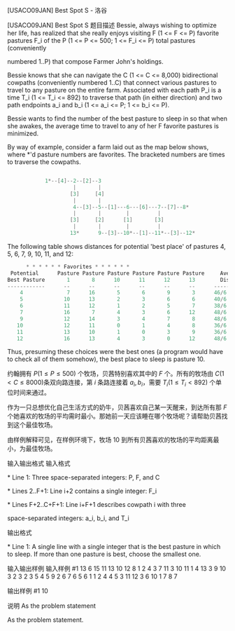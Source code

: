 



[USACO09JAN] Best Spot S - 洛谷














[USACO09JAN] Best Spot S
题目描述
Bessie, always wishing to optimize her life, has realized that she really enjoys visiting F (1 <= F <= P) favorite pastures F\_i of the P (1 <= P <= 500; 1 <= F\_i <= P) total pastures (conveniently

numbered 1..P) that compose Farmer John's holdings.

Bessie knows that she can navigate the C (1 <= C <= 8,000) bidirectional cowpaths (conveniently numbered 1..C) that connect various pastures to travel to any pasture on the entire farm. Associated with each path P\_i is a time T\_i (1 <= T\_i <= 892) to traverse that path (in either direction) and two path endpoints a\_i and b\_i (1 <= a\_i <= P; 1 <= b\_i <= P).

Bessie wants to find the number of the best pasture to sleep in so that when she awakes, the average time to travel to any of her F favorite pastures is minimized.

By way of example, consider a farm laid out as the map below shows, where \*'d pasture numbers are favorites. The bracketed numbers are times to traverse the cowpaths.

```cpp

            1*--[4]--2--[2]--3
                     |       |
                    [3]     [4]
                     |       |
                     4--[3]--5--[1]---6---[6]---7--[7]--8*
                     |       |        |         |
                    [3]     [2]      [1]       [3]
                     |       |        |         |
                    13*      9--[3]--10*--[1]--11*--[3]--12*
```
The following table shows distances for potential 'best place' of pastures 4, 5, 6, 7, 9, 10, 11, and 12:

```cpp
      * * * * * * Favorites * * * * * *
 Potential      Pasture Pasture Pasture Pasture Pasture Pasture     Average
Best Pasture       1       8      10      11      12      13        Distance
------------      --      --      --      --      --      --      -----------
    4              7      16       5       6       9       3      46/6 = 7.67
    5             10      13       2       3       6       6      40/6 = 6.67
    6             11      12       1       2       5       7      38/6 = 6.33
    7             16       7       4       3       6      12      48/6 = 8.00
    9             12      14       3       4       7       8      48/6 = 8.00
   10             12      11       0       1       4       8      36/6 = 6.00 ** BEST
   11             13      10       1       0       3       9      36/6 = 6.00
   12             16      13       4       3       0      12      48/6 = 8.00

```
Thus, presuming these choices were the best ones (a program would have to check all of them somehow), the best place to sleep is pasture 10.

约翰拥有 $P(1 \leq P \leq 500)$ 个牧场，贝茜特别喜欢其中的 $F$ 个。所有的牧场由 $C(1 < C \leq 8000)$条双向路连接，第 $i$ 条路连接着 $a_i,b_i$，需要 $T_i(1 \leq T_i < 892)$ 个单位时间来通过。

作为一只总想优化自己生活方式的奶牛，贝茜喜欢自己某一天醒来，到达所有那 $F$ 个她喜欢的牧场的平均需时最小。那她前一天应该睡在哪个牧场呢？请帮助贝茜找到这个最佳牧场。

由样例解释可见，在样例环境下，牧场 $10$ 到所有贝茜喜欢的牧场的平均距离最小，为最佳牧场。

输入输出格式
输入格式

\* Line 1: Three space-separated integers: P, F, and C

\* Lines 2..F+1: Line i+2 contains a single integer: F\_i

\* Lines F+2..C+F+1: Line i+F+1 describes cowpath i with three

space-separated integers: a\_i, b\_i, and T\_i

输出格式

\* Line 1: A single line with a single integer that is the best pasture in which to sleep. If more than one pasture is best, choose the smallest one.

输入输出样例
输入样例 #1
13 6 15 
11 
13 
10 
12 
8 
1 
2 4 3 
7 11 3 
10 11 1 
4 13 3 
9 10 3 
2 3 2 
3 5 4 
5 9 2 
6 7 6 
5 6 1 
1 2 4 
4 5 3 
11 12 3 
6 10 1 
7 8 7 

输出样例 #1
10 

说明
As the problem statement


As the problem statement.







